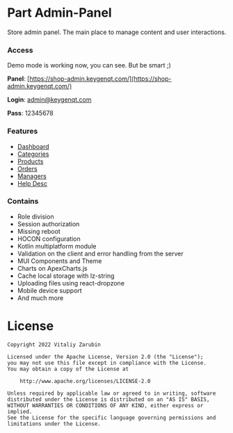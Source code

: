 Part Admin-Panel
===================

Store admin panel. The main place to manage content and user interactions.

### Access

Demo mode is working now, you can see. But be smart ;)

**Panel**: [https://shop-admin.keygenqt.com/](https://shop-admin.keygenqt.com/)

**Login**: admin@keygenqt.com

**Pass**: 12345678

### Features

* [Dashboard](/km-shop/backend/dashboard/)
* [Categories](/km-shop/backend/categories/)
* [Products](/km-shop/backend/products/)
* [Orders](/km-shop/backend/orders/)
* [Managers](/km-shop/backend/managers/)
* [Help Desc](/km-shop/backend/help/)

### Contains

* Role division
* Session authorization
* Missing reboot
* HOCON configuration
* Kotlin multiplatform module
* Validation on the client and error handling from the server
* MUI Components and Theme
* Charts on ApexCharts.js
* Cache local storage with lz-string
* Uploading files using react-dropzone
* Mobile device support
* And much more

# License

```
Copyright 2022 Vitaliy Zarubin

Licensed under the Apache License, Version 2.0 (the "License");
you may not use this file except in compliance with the License.
You may obtain a copy of the License at

    http://www.apache.org/licenses/LICENSE-2.0

Unless required by applicable law or agreed to in writing, software
distributed under the License is distributed on an "AS IS" BASIS,
WITHOUT WARRANTIES OR CONDITIONS OF ANY KIND, either express or implied.
See the License for the specific language governing permissions and
limitations under the License.
```